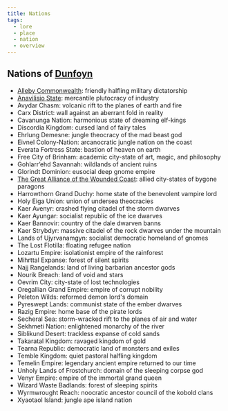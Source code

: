 ```yaml
---
title: Nations
tags:
  - lore
  - place
  - nation
  - overview
---
```


## Nations of [Dunfoyn](../planet/ordon/dunfoyn.md)

- [Alleby Commonwealth](alleby.md): friendly halfling military dictatorship
- [Anavilisio State](anavilisio.md): mercantile plutocracy of industry
- Avydar Chasm: volcanic rift to the planes of earth and fire
- Carx District: wall against an aberrant fold in reality
- Cavanunga Nation: harmonious state of dreaming elf-kings
- Discordia Kingdom: cursed land of fairy tales
- Ehrlung Demesne: jungle theocracy of the mad beast god
- Eivnel Colony-Nation: arcanocratic jungle nation on the coast
- Everata Fortress State: bastion of heaven on earth
- Free City of Brinham: academic city-state of art, magic, and philosophy
- Gohlarr’ehd Savannah: wildlands of ancient ruins
- Glorindt Dominion: eusocial deep gnome empire
- [The Great Alliance of the Wounded Coast](great-alliance/index.md): allied city-states of bygone paragons
- Harrowthorn Grand Duchy: home state of the benevolent vampire lord
- Holy Eiga Union: union of undersea theocracies
- Kaer Avenyr: crashed flying citadel of the storm dwarves
- Kaer Ayungar: socialist republic of the ice dwarves
- Kaer Bannovir: country of the dale dwarven banns
- Kaer Strybdyr: massive citadel of the rock dwarves under the mountain
- Lands of Ujyrvanamgyn: socialist democratic homeland of gnomes
- The Lost Flotilla: floating refugee nation
- Lozartu Empire: isolationist empire of the rainforest
- Mihrttal Expanse: forest of silent spirits
- Najj Rangelands: land of living barbarian ancestor gods
- Nourik Breach: land of void and stars
- Oevrim City: city-state of lost technologies
- Oregallian Grand Empire: empire of corrupt nobility
- Peleton Wilds: reformed demon lord's domain
- Pyreswept Lands: communist state of the ember dwarves
- Razig Empire: home base of the pirate lords
- Secheral Sea: storm-wracked rift to the planes of air and water
- Sekhmeti Nation: enlightened monarchy of the river
- Siblikund Desert: trackless expanse of cold sands
- Takaratal Kingdom: ravaged kingdom of gold
- Tearna Republic: democratic land of monsters and exiles
- Temble Kingdom: quiet pastoral halfling kingdom
- Temelin Empire: legendary ancient empire returned to our time
- Unholy Lands of Frostchurch: domain of the sleeping corpse god
- Venyr Empire: empire of the immortal grand queen
- Wizard Waste Badlands: forest of sleeping spirits
- Wyrmwrought Reach: noocratic ancestor council of the kobold clans
- Xyaotaol Island: jungle ape island nation
